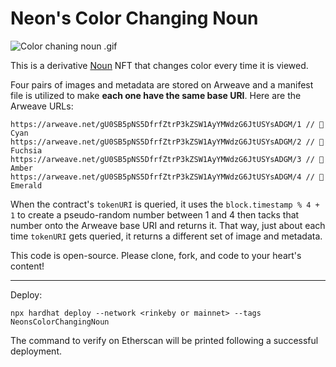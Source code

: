 # Neon's Color Changing Noun

![Color chaning noun .gif](https://media.giphy.com/media/7SrmPnpz1mI2bvdmRy/giphy.gif)

This is a derivative [Noun](https://nouns.wtf/) NFT that changes color every time it is viewed.

Four pairs of images and metadata are stored on Arweave and a manifest file is utilized to make **each one have the same base URI**. Here are the Arweave URLs:
```
https://arweave.net/gU0SB5pNS5DfrfZtrP3kZSW1AyYMWdzG6JtUSYsADGM/1 // 💠 Cyan
https://arweave.net/gU0SB5pNS5DfrfZtrP3kZSW1AyYMWdzG6JtUSYsADGM/2 // 💞 Fuchsia
https://arweave.net/gU0SB5pNS5DfrfZtrP3kZSW1AyYMWdzG6JtUSYsADGM/3 // 🦋 Amber
https://arweave.net/gU0SB5pNS5DfrfZtrP3kZSW1AyYMWdzG6JtUSYsADGM/4 // 🌱 Emerald
```

When the contract's `tokenURI` is queried, it uses the `block.timestamp % 4 + 1` to create a pseudo-random number between 1 and 4 then tacks that number onto the Arweave base URI and returns it. That way, just about each time `tokenURI` gets queried, it returns a different set of image and metadata.

This code is open-source. Please clone, fork, and code to your heart's content!

---

Deploy:
```
npx hardhat deploy --network <rinkeby or mainnet> --tags NeonsColorChangingNoun
```
The command to verify on Etherscan will be printed following a successful deployment.
